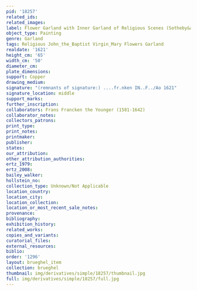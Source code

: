 ```yaml
---
pid: '18257'
related_ids: 
related_images: 
label: Flower Garland with Inner Garland of Religious Scenes (Sotheby&apos;s)
object_type: Painting
genre: Garland
tags: Religious John_the_Baptist Virgin_Mary Flowers Garland
realdate: '1621'
height_cm: '65'
width_cm: '50'
diameter_cm: 
plate_dimensions: 
support: Copper
drawing_medium: 
signature: "(remnants of signature:) ....fr.nken IN..F../Ao 1621"
signature_location: middle
support_marks: 
further_inscription: 
collaborators: Frans Francken the Younger (1581-1642)
collaborator_notes: 
collectors_patrons: 
print_type: 
print_notes: 
printmaker: 
publisher: 
states: 
our_attribution: 
other_attribution_authorities: 
ertz_1979: 
ertz_2008: 
bailey_walker: 
hollstein_no: 
collection_type: Unknown/Not Applicable
location_country: 
location_city: 
location_collection: 
location_or_most_recent_sale_notes: 
provenance: 
bibliography: 
exhibition_history: 
related_works: 
copies_and_variants: 
curatorial_files: 
external_resources: 
biblio: 
order: '1296'
layout: brueghel_item
collection: brueghel
thumbnail: img/derivatives/simple/18257/thumbnail.jpg
full: img/derivatives/simple/18257/full.jpg
---
```


